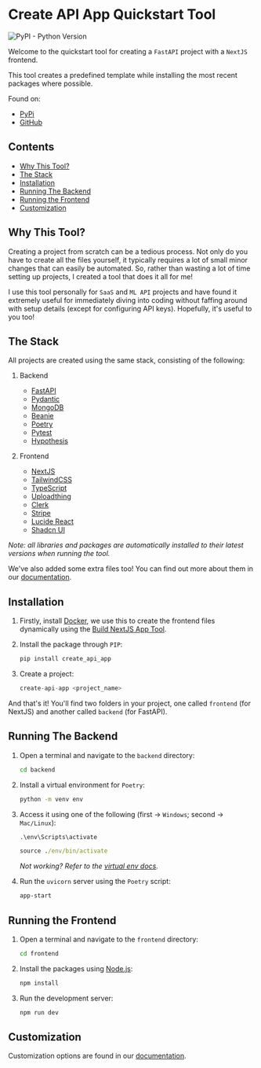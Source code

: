 # Create API App Quickstart Tool <!-- omit in toc -->

![PyPI - Python Version](https://img.shields.io/pypi/pyversions/create-api-app?style=flat&color=green)

Welcome to the quickstart tool for creating a `FastAPI` project with a `NextJS` frontend.

This tool creates a predefined template while installing the most recent packages where possible.

Found on:

- [PyPi](https://pypi.org/project/create-api-app/)
- [GitHub](https://github.com/Achronus/create-api-app/)

## Contents <!-- omit in toc -->

- [Why This Tool?](#why-this-tool)
- [The Stack](#the-stack)
- [Installation](#installation)
- [Running The Backend](#running-the-backend)
- [Running the Frontend](#running-the-frontend)
- [Customization](#customization)

## Why This Tool?

Creating a project from scratch can be a tedious process. Not only do you have to create all the files yourself, it typically requires a lot of small minor changes that can easily be automated. So, rather than wasting a lot of time setting up projects, I created a tool that does it all for me!

I use this tool personally for `SaaS` and `ML API` projects and have found it extremely useful for immediately diving into coding without faffing around with setup details (except for configuring API keys). Hopefully, it's useful to you too!

## The Stack

All projects are created using the same stack, consisting of the following:

1. Backend

   - [FastAPI](https://github.com/tiangolo/fastapi)
   - [Pydantic](https://docs.pydantic.dev/)
   - [MongoDB](https://www.mongodb.com/)
   - [Beanie](https://beanie-odm.dev/)
   - [Poetry](https://python-poetry.org/)
   - [Pytest](https://docs.pytest.org/)
   - [Hypothesis](https://hypothesis.readthedocs.io/)

2. Frontend

   - [NextJS](https://nextjs.org/)
   - [TailwindCSS](https://tailwindcss.com/)
   - [TypeScript](https://www.typescriptlang.org/)
   - [Uploadthing](https://uploadthing.com/)
   - [Clerk](https://clerk.com/docs/quickstarts/nextjs)
   - [Stripe](https://stripe.com/docs)
   - [Lucide React](https://lucide.dev/)
   - [Shadcn UI](https://ui.shadcn.com/)

_Note: all libraries and packages are automatically installed to their latest versions when running the tool._

We've also added some extra files too! You can find out more about them in our [documentation](https://create.achronus.dev/file-structure/).

## Installation

1. Firstly, install [Docker](https://docs.docker.com/get-docker/), we use this to create the frontend files dynamically using the [Build NextJS App Tool](https://github.com/Achronus/build-nextjs-app).

2. Install the package through `PIP`:

   ```python
   pip install create_api_app
   ```

3. Create a project:

   ```python
   create-api-app <project_name>
   ```

And that's it! You'll find two folders in your project, one called `frontend` (for NextJS) and another called `backend` (for FastAPI).

## Running The Backend

1. Open a terminal and navigate to the `backend` directory:

   ```cmd
   cd backend
   ```

2. Install a virtual environment for `Poetry`:

   ```cmd
   python -m venv env
   ```

3. Access it using one of the following (first -> `Windows`; second -> `Mac/Linux`):

   ```cmd
   .\env\Scripts\activate
   ```

   ```cmd
   source ./env/bin/activate
   ```

   _Not working? Refer to the [virtual env docs](https://docs.python.org/3/library/venv.html#how-venvs-work)._

4. Run the `uvicorn` server using the `Poetry` script:

   ```cmd
   app-start
   ```

## Running the Frontend

1. Open a terminal and navigate to the `frontend` directory:

   ```cmd
   cd frontend
   ```

2. Install the packages using [Node.js](https://nodejs.org/en):

   ```cmd
   npm install
   ```

3. Run the development server:

   ```cmd
   npm run dev
   ```

## Customization

Customization options are found in our [documentation](https://create.achronus.dev/customization/).
